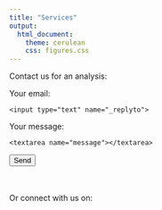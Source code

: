 ```yaml
---
title: "Services"
output: 
  html_document:
    theme: cerulean
    css: figures.css
---
```


<script src="https://kit.fontawesome.com/0af1a424a5.js" crossorigin="anonymous"></script>

Contact us for an analysis:

<form
  action="https://formspree.io/xqkpnbaw"
  method="POST"
>
  <label>
    Your email:
    
    <input type="text" name="_replyto">
  </label>
  
  
  <label>
    Your message:
    
    <textarea name="message"></textarea>
    
  </label>

  <!-- your other form fields go here -->

  <button type="submit">Send</button>
</form>
<br>

<br>
Or connect with us on: 

<span style="font-size: 2em">[<i class="fab fa-github"></i>](https://github.com/makacom)     [<i class="fab fa-twitter"></i>]()     [<i class="fab fa-linkedin-in"></i>]()  </span>

